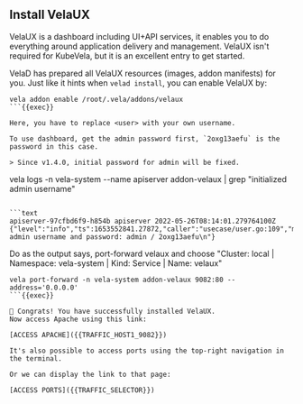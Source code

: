 ## Install VelaUX

VelaUX is a dashboard including UI+API services, it enables you to do everything around application delivery and management.
VelaUX isn't required for KubeVela, but it is an excellent entry to get started.

VelaD has prepared all VelaUX resources (images, addon manifests) for you. Just like it hints when `velad install`, you can enable VelaUX by:

```
vela addon enable /root/.vela/addons/velaux
```{{exec}}

Here, you have to replace <user> with your own username. 

To use dashboard, get the admin password first, `2oxg13aefu` is the password in this case.

> Since v1.4.0, initial password for admin will be fixed.

```
vela logs -n vela-system --name apiserver addon-velaux | grep "initialized admin username"
```{{exec}}

```text
apiserver-97cfbd6f9-h854b apiserver 2022-05-26T08:14:01.279764100Z {"level":"info","ts":1653552841.27872,"caller":"usecase/user.go:109","msg":"initialized admin username and password: admin / 2oxg13aefu\n"}
```

Do as the output says, port-forward velaux and choose "Cluster: local | Namespace: vela-system | Kind: Service | Name: velaux"

```
vela port-forward -n vela-system addon-velaux 9082:80 --address='0.0.0.0'
```{{exec}}

🎉 Congrats! You have successfully installed VelaUX.
Now access Apache using this link:

[ACCESS APACHE]({{TRAFFIC_HOST1_9082}})

It's also possible to access ports using the top-right navigation in the terminal.

Or we can display the link to that page:

[ACCESS PORTS]({{TRAFFIC_SELECTOR}})